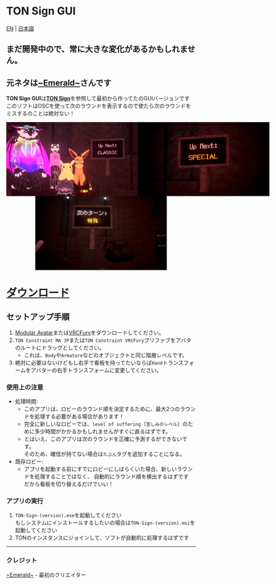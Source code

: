 # TON Sign GUI

[EN](README.md) | [日本語](README-JP.md)

## まだ開発中ので、常に大きな変化があるかもしれません。

## 元ネタは[\~Emerald~](https://github.com/Emmyvee/TON-Sign)さんです

**TON Sign GUI**は[**TON Sign**](https://github.com/Emmyvee/TON-Sign)を参照して最初から作ってたのGUIバージョンです  
このソフトはOSCを使って次のラウンドを表示するので使たら次のラウンドをミスするのことは絶対ない！

<div style="display: flex; justify-content: space-around;">
  <img src="https://raw.githubusercontent.com/Emmyvee/TON-Sign/refs/heads/main/VRCPreview.jpg" alt="Thanks to the people who helped me test!" width="350"/>
  <img src="https://raw.githubusercontent.com/Emmyvee/TON-Sign/refs/heads/main/VRCPreview2.jpg" alt="Preview Photo" width="350"/>
</div>

<div style="display: flex; justify-content: space-around;">
  <img src="https://raw.githubusercontent.com/T2PeNBiX99wcoxKv3A4g/TON-Sign/refs/heads/main/Screenshot/VRCPreview_JP.png" alt="Preview Photo Japanese" width="350"/>
</div>

# [ダウンロード](https://github.com/T2PeNBiX99wcoxKv3A4g/TON-Sign-GUI/releases/latest)

## セットアップ手順

1. [Modular Avatar](https://modular-avatar.nadena.dev/)または[VRCFury](https://vrcfury.com)をダウンロードしてください。
2. `TON Constraint MA JP`または`TON Constraint VRCFury`プリファブをアバタのルートにドラッグとしてください。
    - これは、`Body`や`Armature`などのオブジェクトと同じ階層レベルです。
3. 絶対に必要はないけどもし右手で看板を持ってたいならば`Hand`トランスフォームをアバターの右手トランスフォームに変更してください。

### 使用上の注意

- 処理時間:
    - このアプリは、ロビーのラウンド順を決定するために、最大2つのラウンドを処理する必要がある場合があります！
    - 完全に新しいなロビーでは、`level of suffering`（`苦しみのレベル`）のために多少時間がかかるかもしれませんがすぐに直るはずです。
    - とはいえ、このアプリは次のラウンドを正確に予測するができないです。  
      そのため、確信が持てない場合は`たぶん`タグを追加することになる。
- 既存ロビー:
    - アプリを起動する前にすでにロビーにしばらくいた場合、新しいラウンドを処理することではなく、
      自動的にラウンド順を検出するはずです  
      だから看板を切り替えるだけでいい！

### アプリの実行

1. `TON-Sign-(version).exe`を起動してください  
   もしシステムにインストールするしたいの場合は`TON-Sign-(version).msi`を起動してください
2. TONのインスタンスにジョインして、ソフトが自動的に処理するはずです

---

### クレジット

[\~Emerald\~](https://github.com/Emmyvee/TON-Sign) - 最初のクリエイター